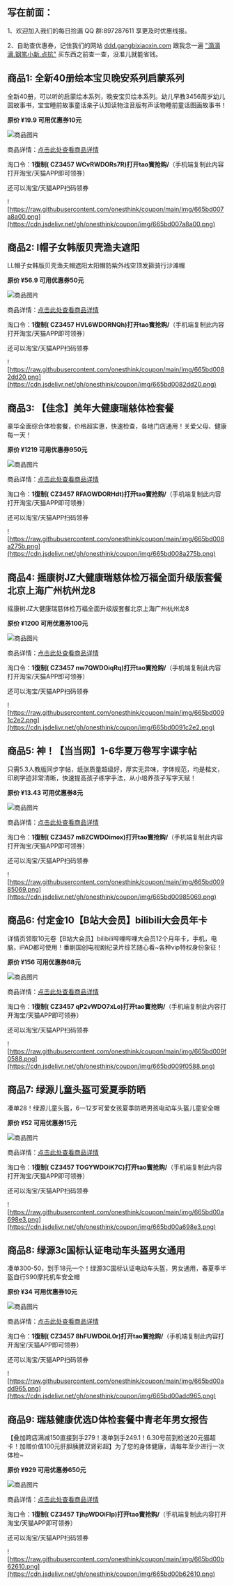## 写在前面：

1、欢迎加入我们的每日捡漏 QQ 群:897287611 享更及时优惠线报。

2、自助查优惠券，记住我们的网站 [ddd.gangbixiaoxin.com](https://ddd.gangbixiaoxin.com) 跟我念一遍 ["滴滴滴.钢笔小新.点抗"](https://ddd.gangbixiaoxin.com) 买东西之前查一查，没准儿就能省钱。

## 商品1: 全新40册绘本宝贝晚安系列启蒙系列

全新40册，可以听的启蒙绘本系列，晚安宝贝绘本系列。幼儿早教3456周岁幼儿园故事书，宝宝睡前故事童话亲子认知读物注音版有声读物睡前童话图画故事书！

**原价 ¥19.9 可用优惠券10元**

![商品图片](https://img.alicdn.com/i1/2129856610/O1CN01rHAIZa1yhQwA4CzoL_!!2129856610.jpg)

商品详情：[点击此处查看商品详情](https://s.click.taobao.com/t?e=m%3D2%26s%3DcExy1G52h2Fw4vFB6t2Z2ueEDrYVVa64yK8Cckff7TXLWlSKdGSYDksHy6oQyuvDlovu%2FCElQOvWbLW7uhxyboGvCrJWHk1%2FTyVl44vrPmd3miNKHWpinpVm%2FOAUUFw71qrpxiwMoCNxc1AtbZGVS42AogKbtAhC722KE4zycuILZMqoQW%2BfuKGzo1lVxIiow2KBO1zMpjW%2Bradn68psKSCYM0ifWD7zUmyGJMfwkCSa6olQJWwWWYeyaIg1aVWklbRMz6GTKAYZjQKfJ2UQf03O4wtQ3K90XXhKrcBJdMxrsqUzjQk6KapbnEedkZomX0%2B3obhRTo5xKmPmpIKZsA%3D%3D&amp;union_lens=lensId:TAPI@1717293047@213dad2d_1178_18fd6a45d24_e6e5@01)

淘口令：**1復制( CZ3457 WCvRWDORs7R)打开tao寳抢购/**（手机端复制此内容打开淘宝/天猫APP即可领券）</p>

还可以淘宝/天猫APP扫码领券

![https://raw.githubusercontent.com/onesthink/coupon/main/img/665bd007a8a00.png](https://cdn.jsdelivr.net/gh/onesthink/coupon/img/665bd007a8a00.png)

## 商品2: l帽子女韩版贝壳渔夫遮阳

LL帽子女韩版贝壳渔夫帽遮阳太阳帽防紫外线空顶发箍骑行沙滩帽

**原价 ¥56.9 可用优惠券50元**

![商品图片](https://img.alicdn.com/bao/uploaded/i1/2217511119677/O1CN013TVKhL2LM7gcF6Ny1_!!0-item_pic.jpg)

商品详情：[点击此处查看商品详情](https://s.click.taobao.com/t?e=m%3D2%26s%3Dg%2FPs6j9d7KRw4vFB6t2Z2ueEDrYVVa64yK8Cckff7TXLWlSKdGSYDksHy6oQyuvDMMgx22UI05bWbLW7uhxyboGvCrJWHk1%2FTyVl44vrPmd3miNKHWpinpVm%2FOAUUFw71qrpxiwMoCNxc1AtbZGVS4at%2F0WZqztcaNHYRhMxX%2F3NEPXytV9ALoS4zvCRUrquElj425xvsOrDzivu9m5fYe9gwyjcnTTue5dRpokozKj41PD6jqDsvlq8X0o3dFUexU%2BFHeW7Vl0bkJ5QxPS2Ci%2FKfJmqgrYAfWsUjZoD5RAfj95%2F1d4lO01wXIKakPZyDseal0NfMDXJpWvVCAyWdKJn5AyUbPoV&amp;union_lens=lensId:TAPI@1717293048@2107fcdd_1186_18fd6a46207_4912@01)

淘口令：**1復制( CZ3457 HVL6WDORNQh)打开tao寳抢购/**（手机端复制此内容打开淘宝/天猫APP即可领券）</p>

还可以淘宝/天猫APP扫码领券

![https://raw.githubusercontent.com/onesthink/coupon/main/img/665bd0082dd20.png](https://cdn.jsdelivr.net/gh/onesthink/coupon/img/665bd0082dd20.png)

## 商品3: 【佳念】美年大健康瑞慈体检套餐

豪华全面综合体检套餐，价格超实惠，快速检查，各地门店通用！关爱父母、健康每一天！

**原价 ¥1219 可用优惠券950元**

![商品图片](https://img.alicdn.com/imgextra/i1/2216955604629/O1CN01gzoJtm1k48JPbhA98_!!2216955604629.jpg)

商品详情：[点击此处查看商品详情](https://s.click.taobao.com/t?e=m%3D2%26s%3DWt14%2B4wO8Bpw4vFB6t2Z2ueEDrYVVa64yK8Cckff7TXLWlSKdGSYDqiBbxU6feE0J1gyddu7kN%2FWbLW7uhxyboGvCrJWHk1%2FTyVl44vrPmd3miNKHWpinpVm%2FOAUUFw71qrpxiwMoCNxc1AtbZGVS18%2FlSyNmdLiQuehv9lCWwXNEPXytV9ALoS4zvCRUrquDQ2GNmSMQQGROG0cxUuwY5xsaOVXa7VDSoNM6e29LV0xxIcgkg7bp89xV%2FiGDY4yD7Zx%2FW%2BGAHUbkJ5QxPS2Ci%2FKfJmqgrYAfWsUjZoD5RAsr5mMPvWgcm0J1yZXJFtcDseal0NfMDXJpWvVCAyWdKJn5AyUbPoV&amp;union_lens=lensId:TAPI@1717293050@213f3154_118c_18fd6a46c2d_dc3b@01)

淘口令：**1復制( CZ3457 RFAOWDORHdt)打开tao寳抢购/**（手机端复制此内容打开淘宝/天猫APP即可领券）</p>

还可以淘宝/天猫APP扫码领券

![https://raw.githubusercontent.com/onesthink/coupon/main/img/665bd008a275b.png](https://cdn.jsdelivr.net/gh/onesthink/coupon/img/665bd008a275b.png)

## 商品4: 摇康树JZ大健康瑞慈体检万福全面升级版套餐北京上海广州杭州龙8

摇康树JZ大健康瑞慈体检万福全面升级版套餐北京上海广州杭州龙8

**原价 ¥1200 可用优惠券100元**

![商品图片](https://img.alicdn.com/bao/uploaded/i4/2967543430/O1CN01T41DEf1bCzQG8fARB_!!0-item_pic.jpg)

商品详情：[点击此处查看商品详情](https://s.click.taobao.com/t?e=m%3D2%26s%3DkSv06MrI3zpw4vFB6t2Z2ueEDrYVVa64yK8Cckff7TXLWlSKdGSYDqiBbxU6feE08sviUM61dt3WbLW7uhxyboGvCrJWHk1%2FTyVl44vrPmd3miNKHWpinpVm%2FOAUUFw71qrpxiwMoCNxc1AtbZGVS5ImAov9Qh5DxUzhmd6eM%2BYLZMqoQW%2BfuB6GmlJyRiVTKWqBM3KCg2XHhpBFCj6%2FUnhUlPvJNV8zE6PCnvRLVeGtAGjEBz4ASP3O6jlTCnx82CNyhIvCvdQbkJ5QxPS2Ci%2FKfJmqgrYAjtA%2FJkSHZ1QNc8%2BPG887ph9wN3XVSBFrca2JNko0gYMhhQs2DjqgEA%3D%3D&amp;union_lens=lensId:TAPI@1717293052@21365310_1105_18fd6a473b1_a197@01)

淘口令：**1復制( CZ3457 nw7QWDOiqRq)打开tao寳抢购/**（手机端复制此内容打开淘宝/天猫APP即可领券）</p>

还可以淘宝/天猫APP扫码领券

![https://raw.githubusercontent.com/onesthink/coupon/main/img/665bd0091c2e2.png](https://cdn.jsdelivr.net/gh/onesthink/coupon/img/665bd0091c2e2.png)

## 商品5: 神！【当当网】1-6华夏万卷写字课字帖

只需5.3人教版同步字帖，纸张质量超级好，厚实无异味，字体规范，均是楷文，印刷字迹非常清晰，快速提高孩子练字手法，从小培养孩子写字天赋！

**原价 ¥13.43 可用优惠券8元**

![商品图片](https://img.alicdn.com/imgextra/i2/3083143446/O1CN01BKk6H11bKJgpUZFgH_!!3083143446.png)

商品详情：[点击此处查看商品详情](https://s.click.taobao.com/t?e=m%3D2%26s%3DYdY70sg%2B6YZw4vFB6t2Z2ueEDrYVVa64yK8Cckff7TXLWlSKdGSYDqiBbxU6feE0xq3IhSJN6GTWbLW7uhxyboGvCrJWHk1%2FTyVl44vrPmd3miNKHWpinpVm%2FOAUUFw71qrpxiwMoCNxc1AtbZGVS8vUU99q9KO512ofyw2uAggLZMqoQW%2BfuKGzo1lVxIioMa9QWL59vaU4kD4%2FsnfqjPrfhGuL3Gm4%2FXOWiKZZgp%2FR%2FGv%2F9tmbJIxYMkm5t%2FMGlbRMz6GTKAYZjQKfJ2UQf03O4wtQ3K90uPwKbyPejWYXeH%2FbRFNfaUnorveAl%2B2pX0%2B3obhRTo5xKmPmpIKZsA%3D%3D&amp;union_lens=lensId:TAPI@1717293054@212cb236_1184_18fd6a47a6c_63a5@01)

淘口令：**1復制( CZ3457 m8ZCWDOimox)打开tao寳抢购/**（手机端复制此内容打开淘宝/天猫APP即可领券）</p>

还可以淘宝/天猫APP扫码领券

![https://raw.githubusercontent.com/onesthink/coupon/main/img/665bd00985069.png](https://cdn.jsdelivr.net/gh/onesthink/coupon/img/665bd00985069.png)

## 商品6: 付定金10【B站大会员】bilibili大会员年卡

详情页领取10元卷【B站大会员】bilibili哔哩哔哩大会员12个月年卡，手机，电脑，iPAD都可使用！番剧国创电视剧纪录片综艺随心看~各种vip特权身份象征！

**原价 ¥156 可用优惠券68元**

![商品图片](https://img.alicdn.com/imgextra/i1/1092420695/O1CN01E6ZE8A1H0M9XbuM3n_!!1092420695.jpg)

商品详情：[点击此处查看商品详情](https://s.click.taobao.com/t?e=m%3D2%26s%3D%2B8TCHQoGRjJw4vFB6t2Z2ueEDrYVVa64yK8Cckff7TXLWlSKdGSYDqiBbxU6feE01aH1Hk3GeOjWbLW7uhxyboGvCrJWHk1%2FTyVl44vrPmd3miNKHWpinpVm%2FOAUUFw71qrpxiwMoCNxc1AtbZGVS44tubjG6h50vgJYneM%2BZjLNEPXytV9ALoS4zvCRUrqujb3RJrZ356gRl1TzNhaaainDFMT1oRtV1ju73gsNiL7nYjgHN6CUkByjSpzqtjlGiQR%2BudPf%2BagbkJ5QxPS2Ci%2FKfJmqgrYAfWsUjZoD5RCGqYf%2B%2BIhia50EPWq%2FEbh0Dseal0NfMDXJpWvVCAyWdKJn5AyUbPoV&amp;union_lens=lensId:TAPI@1717293056@213e71e2_1169_18fd6a480f4_41b1@01)

淘口令：**1復制( CZ3457 qP2vWDO7xLo)打开tao寳抢购/**（手机端复制此内容打开淘宝/天猫APP即可领券）</p>

还可以淘宝/天猫APP扫码领券

![https://raw.githubusercontent.com/onesthink/coupon/main/img/665bd009f0588.png](https://cdn.jsdelivr.net/gh/onesthink/coupon/img/665bd009f0588.png)

## 商品7: 绿源儿童头盔可爱夏季防晒

凑单28！绿源儿童头盔，6一12岁可爱女孩夏季防晒男孩电动车头盔儿童安全帽

**原价 ¥52 可用优惠券15元**

![商品图片](https://img.alicdn.com/i2/2217298040153/O1CN01DpDX9L1D07WiyNKKO_!!2217298040153.jpg)

商品详情：[点击此处查看商品详情](https://s.click.taobao.com/t?e=m%3D2%26s%3DYrRuA6tMwt9w4vFB6t2Z2ueEDrYVVa64yK8Cckff7TXLWlSKdGSYDqiBbxU6feE0lovu%2FCElQOvWbLW7uhxyboGvCrJWHk1%2FTyVl44vrPmd3miNKHWpinpVm%2FOAUUFw71qrpxiwMoCNxc1AtbZGVS9JeIU31vnphrfOiC489hgTNEPXytV9ALoS4zvCRUrquXhwHHUXYfmIpYgSZExISUR1KE0hwI5ZQIZEBQ6nfCO9dQf%2BfYhte3YgDlKVuvY3QbumdURrTjBAbkJ5QxPS2Ci%2FKfJmqgrYAfWsUjZoD5RASpvSDyXQ4%2FiJy%2FKkki0WQDseal0NfMDXJpWvVCAyWdKJn5AyUbPoV&amp;union_lens=lensId:TAPI@1717293057@212b46e6_1182_18fd6a48753_a3ca@01)

淘口令：**1復制( CZ3457 TOGYWDOiK7C)打开tao寳抢购/**（手机端复制此内容打开淘宝/天猫APP即可领券）</p>

还可以淘宝/天猫APP扫码领券

![https://raw.githubusercontent.com/onesthink/coupon/main/img/665bd00a698e3.png](https://cdn.jsdelivr.net/gh/onesthink/coupon/img/665bd00a698e3.png)

## 商品8: 绿源3c国标认证电动车头盔男女通用

凑单300-50，到手18元一个！绿源3C国标认证电动车头盔，男女通用，春夏季半盔自行S90摩托机车安全帽

**原价 ¥34 可用优惠券10元**

![商品图片](https://img.alicdn.com/imgextra/i3/2217298040153/O1CN01p162G81D07X3NEMvu_!!2217298040153.jpg)

商品详情：[点击此处查看商品详情](https://s.click.taobao.com/t?e=m%3D2%26s%3D657QKHyD6mxw4vFB6t2Z2ueEDrYVVa64yK8Cckff7TXLWlSKdGSYDqiBbxU6feE0MMgx22UI05bWbLW7uhxyboGvCrJWHk1%2FTyVl44vrPmd3miNKHWpinpVm%2FOAUUFw71qrpxiwMoCNxc1AtbZGVS9JeIU31vnphrfOiC489hgTNEPXytV9ALoS4zvCRUrquBXq%2Fvi6muXZ2PSkSIMcSsFY38pCdOpZt7LHg%2FZSV32OXKak7WeKiNYxBH40A2X385KTm9VIbXMhTU1UpnLcQJ9kYvQZuIwx3oGeIQL4Fi9HHYznBqLa8bTYvEWXe6Q2jhgcbUccTft%2B228n1ngbVmA%3D%3D&amp;union_lens=lensId:TAPI@1717293058@210790de_1147_18fd6a48b89_06e8@01)

淘口令：**1復制( CZ3457 8hFUWDOiL0r)打开tao寳抢购/**（手机端复制此内容打开淘宝/天猫APP即可领券）</p>

还可以淘宝/天猫APP扫码领券

![https://raw.githubusercontent.com/onesthink/coupon/main/img/665bd00add965.png](https://cdn.jsdelivr.net/gh/onesthink/coupon/img/665bd00add965.png)

## 商品9: 瑞慈健康优选D体检套餐中青老年男女报告

【叠加跨店满减150直接到手279！凑单到手249.1！6.30号前到检送20元猫超卡！加赠价值100元肝胆胰脾双肾彩超】为了您的身体健康，请每年至少进行一次体检~

**原价 ¥929 可用优惠券650元**

![商品图片](https://img.alicdn.com/imgextra/i4/3600216827/O1CN012xaekM20IotYis2mR_!!3600216827.jpg)

商品详情：[点击此处查看商品详情](https://s.click.taobao.com/t?e=m%3D2%26s%3DiOphjpdbT3Jw4vFB6t2Z2ueEDrYVVa64yK8Cckff7TXLWlSKdGSYDsj5EFQydrsGJ1gyddu7kN%2FWbLW7uhxyboGvCrJWHk1%2FTyVl44vrPmd3miNKHWpinpVm%2FOAUUFw71qrpxiwMoCNxc1AtbZGVSxkGUaF74vlvyp%2FIznndK%2FqMHuv7RoNv0Q0jFsbsQ7KWP5ng1SZtR3wXLDfVPUfSCCn6D10f%2Fry4lHyoQek%2B0r86RAour8oS2kdNw01Cg2dVlbRMz6GTKAYZjQKfJ2UQf03O4wtQ3K90XXhKrcBJdMxukvBXqJTX%2FOrSkmltD2PuX0%2B3obhRTo5xKmPmpIKZsA%3D%3D&amp;union_lens=lensId:TAPI@1717293060@213dab6b_117f_18fd6a48fd7_4335@01)

淘口令：**1復制( CZ3457 TjhpWDOiFlp)打开tao寳抢购/**（手机端复制此内容打开淘宝/天猫APP即可领券）</p>

还可以淘宝/天猫APP扫码领券

![https://raw.githubusercontent.com/onesthink/coupon/main/img/665bd00b62610.png](https://cdn.jsdelivr.net/gh/onesthink/coupon/img/665bd00b62610.png)

